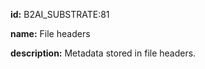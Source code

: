**id:** B2AI_SUBSTRATE:81

**name:** File headers

**description:** Metadata stored in file headers.
